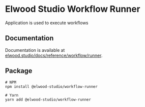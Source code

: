 # Elwood Studio Workflow Runner
Application is used to execute workflows

## Documentation 
Documentation is available at [elwood.studio/docs/reference/workflow/runner](https://elwood.studio/docs/reference/workflow/runner).

## Package
```
# NPM
npm install @elwood-studio/workflow-runner

# Yarn
yarn add @elwood-studio/workflow-runner
```